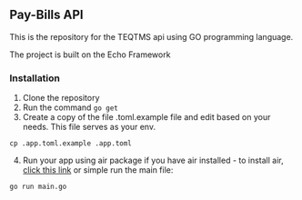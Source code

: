 ## Pay-Bills API

This is the repository for the TEQTMS api using GO programming language.

The project is built on the Echo Framework

### Installation

1. Clone the repository
2. Run the command `go get`
3. Create a copy of the file .toml.example file and edit based on your needs. This file serves as your env.
```
cp .app.toml.example .app.toml
```
4. Run your app using air package if you have air installed - to install air, [click this link](https://github.com/cosmtrek/air)  or simple run the main file:
```
go run main.go
```
